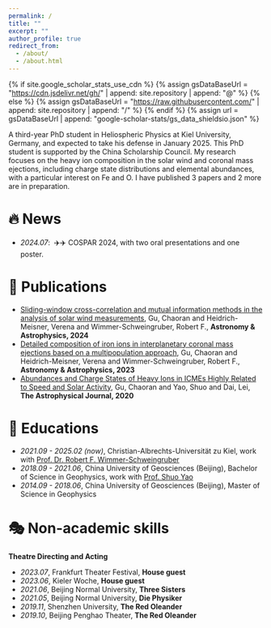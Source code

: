 ```yaml
---
permalink: /
title: ""
excerpt: ""
author_profile: true
redirect_from: 
  - /about/
  - /about.html
---
```


{% if site.google_scholar_stats_use_cdn %}
{% assign gsDataBaseUrl = "https://cdn.jsdelivr.net/gh/" | append: site.repository | append: "@" %}
{% else %}
{% assign gsDataBaseUrl = "https://raw.githubusercontent.com/" | append: site.repository | append: "/" %}
{% endif %}
{% assign url = gsDataBaseUrl | append: "google-scholar-stats/gs_data_shieldsio.json" %}

<span class='anchor' id='about-me'></span>

A third-year PhD student in Heliospheric Physics at Kiel University, Germany, and expected to take his defense in January 2025.
This PhD student is supported by the China Scholarship Council.
My research focuses on the heavy ion composition in the solar wind and coronal mass ejections, including charge state distributions and elemental abundances, with a particular interest on Fe and O.  I have published 3 papers and 2 more are in preparation.

# 🔥 News
- *2024.07*: &nbsp;✈️✈️ COSPAR 2024, with two oral presentations and one poster. 

# 📝 Publications 
- [Sliding-window cross-correlation and mutual information methods in the analysis of solar wind measurements](http://dx.doi.org/10.1051/0004-6361/202348703), 
  Gu, Chaoran and Heidrich-Meisner, Verena and Wimmer-Schweingruber, Robert F., **Astronomy &amp; Astrophysics, 2024**
- [Detailed composition of iron ions in interplanetary coronal mass ejections based on a multipopulation approach](http://dx.doi.org/10.1051/0004-6361/202245500), 
  Gu, Chaoran and Heidrich-Meisner, Verena and Wimmer-Schweingruber, Robert F., **Astronomy &amp; Astrophysics, 2023**
- [Abundances and Charge States of Heavy Ions in ICMEs Highly Related to Speed and Solar Activity](http://dx.doi.org/10.3847/1538-4357/aba7b8), 
  Gu, Chaoran and Yao, Shuo and Dai, Lei, **The Astrophysical Journal, 2020**

# 📖 Educations
- *2021.09 - 2025.02 (now)*, Christian-Albrechts-Universität zu Kiel, work with [Prof. Dr. Robert F. Wimmer-Schweingruber](https://orcid.org/0000-0002-7388-173X)
- *2018.09 - 2021.06*, China University of Geosciences (Beijing), Bachelor of Science in Geophysics, work with [Prof. Shuo Yao](https://orcid.org/0000-0003-4267-0486)
- *2014.09 - 2018.06*, China University of Geosciences (Beijing), Master of Science in Geophysics

# 🎭 Non-academic skills
**Theatre Directing and Acting**
- *2023.07*, Frankfurt Theater Festival, **House guest**
- *2023.06*, Kieler Woche, **House guest**
- *2021.06*, Beijing Normal University, **Three Sisters**
- *2021.05*, Beijing Normal University, **Die Physiker**
- *2019.11*, Shenzhen University, **The Red Oleander**
- *2019.10*, Beijing Penghao Theater, **The Red Oleander**








